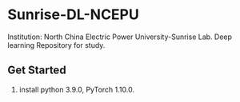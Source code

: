 # Sunrise-DL-NCEPU
Institution: North China Electric Power University-Sunrise Lab. Deep learning Repository for study.

## Get Started
1. install python 3.9.0, PyTorch 1.10.0.